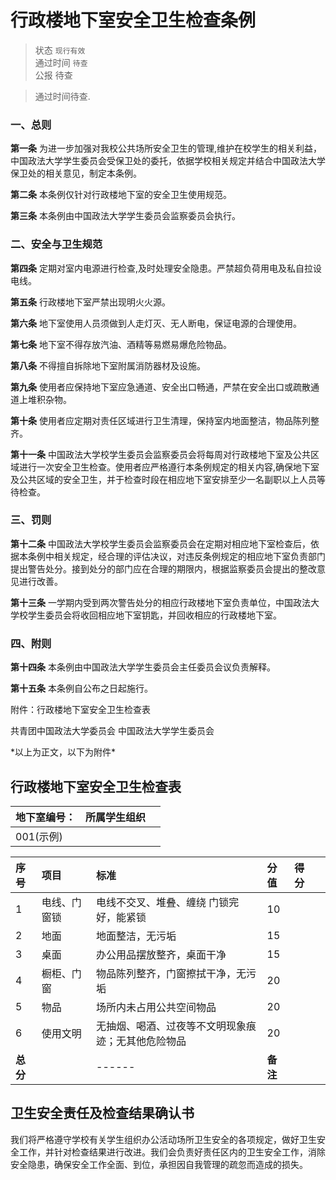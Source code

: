 # 行政楼地下室安全卫生检查条例

> 状态 `现行有效`<br> 
通过时间 `待查` <br>
公报 待查

> 通过时间待查.


### 一、总则

**第一条** 为进一步加强对我校公共场所安全卫生的管理,维护在校学生的相关利益，中国政法大学学生委员会受保卫处的委托，依据学校相关规定并结合中国政法大学保卫处的相关意见，制定本条例。

**第二条** 本条例仅针对行政楼地下室的安全卫生使用规范。

**第三条** 本条例由中国政法大学学生委员会监察委员会执行。

### 二、安全与卫生规范

**第四条** 定期对室内电源进行检查,及时处理安全隐患。严禁超负荷用电及私自拉设电线。

**第五条** 行政楼地下室严禁出现明火火源。

**第六条** 地下室使用人员须做到人走灯灭、无人断电，保证电源的合理使用。

**第七条** 地下室不得存放汽油、酒精等易燃易爆危险物品。

**第八条** 不得擅自拆除地下室附属消防器材及设施。

**第九条** 使用者应保持地下室应急通道、安全出口畅通，严禁在安全出口或疏散通道上堆积杂物。

**第十条** 使用者应定期对责任区域进行卫生清理，保持室内地面整洁，物品陈列整齐。

**第十一条** 中国政法大学校学生委员会监察委员会将每周对行政楼地下室及公共区域进行一次安全卫生检查。使用者应严格遵行本条例规定的相关内容,确保地下室及公共区域的安全卫生，并于检查时段在相应地下室安排至少一名副职以上人员等待检查。

### 三、罚则

**第十二条** 中国政法大学校学生委员会监察委员会在定期对相应地下室检查后，依据本条例中相关规定，经合理的评估决议，对违反条例规定的相应地下室负责部门提出警告处分。接到处分的部门应在合理的期限内，根据监察委员会提出的整改意见进行改善。

**第十三条** 一学期内受到两次警告处分的相应行政楼地下室负责单位，中国政法大学校学生委员会将收回相应地下室钥匙，并回收相应的行政楼地下室。

### 四、附则

**第十四条** 本条例由中国政法大学学生委员会主任委员会议负责解释。

**第十五条** 本条例自公布之日起施行。

附件：行政楼地下室安全卫生检查表

共青团中国政法大学委员会 中国政法大学学生委员会

\*以上为正文，以下为附件\*

## 行政楼地下室安全卫生检查表

| 地下室编号： | 所属学生组织 |  |
| :--- | :--- | :--- |
| 001\(示例\) |  |  |

| 序号 | 项目 | 标准 | 分值 | 得分 |  |
| :--- | :--- | :--- | :--- | :--- | :--- |
| 1 | 电线、门窗锁 | 电线不交叉、堆叠、缠绕 门锁完好，能紧锁 | 10 |  |  |
| 2 | 地面 | 地面整洁，无污垢 | 15 |  |  |
| 3 | 桌面 | 办公用品摆放整齐，桌面干净 | 15 |  |  |
| 4 | 橱柜、门窗 | 物品陈列整齐，门窗擦拭干净，无污垢 | 20 |  |  |
| 5 | 物品 | 场所内未占用公共空间物品 | 20 |  |  |
| 6 | 使用文明 | 无抽烟、喝酒、过夜等不文明现象痕迹；无其他危险物品 | 20 |  |  |
| **总分** |  | ------ | **备注** |  |  |

## 卫生安全责任及检查结果确认书

我们将严格遵守学校有关学生组织办公活动场所卫生安全的各项规定，做好卫生安全工作，并针对检查结果进行改进。我们会负责好责任区内的卫生安全工作，消除安全隐患，确保安全工作全面、到位，承担因自我管理的疏忽而造成的损失。

